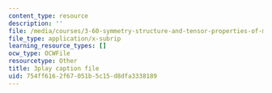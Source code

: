 ```yaml
---
content_type: resource
description: ''
file: /media/courses/3-60-symmetry-structure-and-tensor-properties-of-materials-fall-2005/754ff6162f67051b5c15d8dfa3338189_pi1IagGYJ3E.srt
file_type: application/x-subrip
learning_resource_types: []
ocw_type: OCWFile
resourcetype: Other
title: 3play caption file
uid: 754ff616-2f67-051b-5c15-d8dfa3338189
---
```

